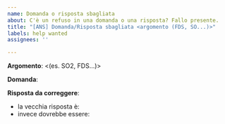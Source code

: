 ```yaml
---
name: Domanda o risposta sbagliata
about: C'è un refuso in una domanda o una risposta? Fallo presente.
title: "[ANS] Domanda/Risposta sbagliata <argomento (FDS, SO...)>"
labels: help wanted
assignees: ''

---
```


**Argomento**:
<(es. SO2, FDS...)>

**Domanda**:
<testo della domanda>

**Risposta da correggere**:
- la vecchia risposta è: <testo risposta vecchia>
- invece dovrebbe essere: <testo risposta nuova>

